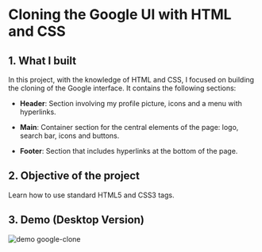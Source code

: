 # Cloning the Google UI with HTML and CSS

## 1. What I built
In this project, with the knowledge of HTML and CSS, I focused on building the cloning of the Google interface.
It contains the following sections:

* **Header**: Section involving my profile picture, icons and a menu with hyperlinks.

* **Main**: Container section for the central elements of the page: logo, search bar, icons and buttons.

* **Footer**: Section that includes hyperlinks at the bottom of the page.

## 2. Objective of the project
Learn how to use standard HTML5 and CSS3 tags.

## 3. Demo (Desktop Version)
![demo google-clone](https://github.com/user-attachments/assets/9e633986-4d87-4002-860b-50484b058b34)
